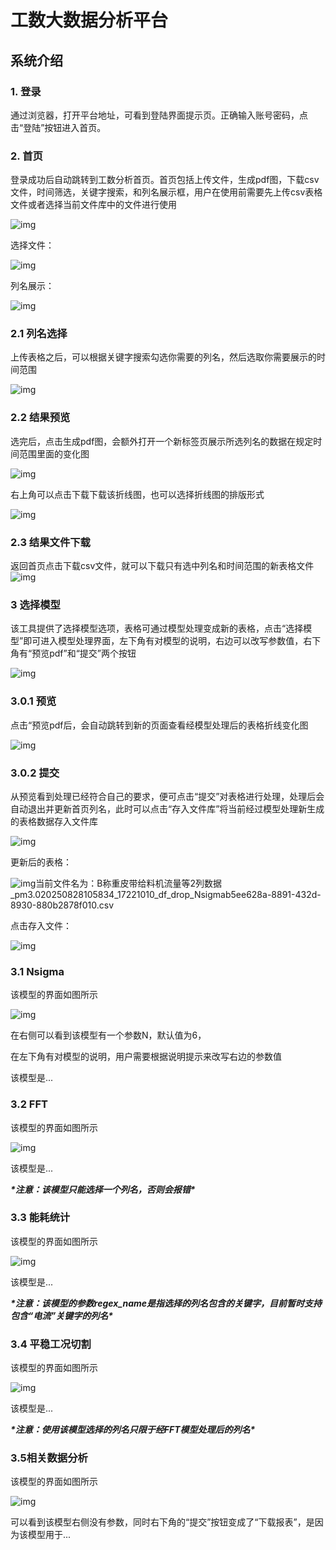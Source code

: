 # **工数大数据分析平台**



## **系统介绍**

### 1. **登录**

通过浏览器，打开平台地址，可看到登陆界面提示页。正确输入账号密码，点击“登陆”按钮进入首页。

### 2. **首页**

登录成功后自动跳转到工数分析首页。首页包括上传文件，生成pdf图，下载csv文件，时间筛选，关键字搜索，和列名展示框，用户在使用前需要先上传csv表格文件或者选择当前文件库中的文件进行使用

![img](images\wps1-17563656983432.jpg)

选择文件：

![img](images\wps2-17563656983444.jpg)

列名展示：



![img](images\wps3-17563656983443.jpg)

### 2.1 **列名选择**

上传表格之后，可以根据关键字搜索勾选你需要的列名，然后选取你需要展示的时间范围

![img](images\wps4-17563656983431.jpg)

### **2.2 结果预览**

选完后，点击生成pdf图，会额外打开一个新标签页展示所选列名的数据在规定时间范围里面的变化图



![img](images\wps5-17563656983447.jpg)

右上角可以点击下载下载该折线图，也可以选择折线图的排版形式

![img](images\wps6-17563656983446.jpg)

### **2.3 结果文件下载**

返回首页点击下载csv文件，就可以下载只有选中列名和时间范围的新表格文件![img](images\wps7-17563656983445.jpg)

### **3 选择模型**

该工具提供了选择模型选项，表格可通过模型处理变成新的表格，点击“选择模型”即可进入模型处理界面，左下角有对模型的说明，右边可以改写参数值，右下角有“预览pdf”和“提交”两个按钮

![img](images\wps8-17563656983448.jpg)

### **3.0.1 预览**

点击“预览pdf后，会自动跳转到新的页面查看经模型处理后的表格折线变化图

![img](images\wps9-17563656983449.jpg)

### **3.0.2 提交**

从预览看到处理已经符合自己的要求，便可点击“提交”对表格进行处理，处理后会自动退出并更新首页列名，此时可以点击“存入文件库”将当前经过模型处理新生成的表格数据存入文件库

![img](images\wps10-175636569834410.jpg)

更新后的表格：

![img](images\wps11.jpg)当前文件名为：B称重皮带给料机流量等2列数据_pm3.020250828105834_17221010_df_drop_Nsigmab5ee628a-8891-432d-8930-880b2878f010.csv

点击存入文件：

![img](images\wps12.jpg)



### **3.1 Nsigma**

该模型的界面如图所示

![img](images\wps13.jpg)

在右侧可以看到该模型有一个参数N，默认值为6，

在左下角有对模型的说明，用户需要根据说明提示来改写右边的参数值

该模型是...



### **3.2 FFT**

该模型的界面如图所示

![img](images\wps14.jpg)

该模型是...



***\*注意：该模型只能选择一个列名，否则会报错\****



### **3.3 能耗统计**

该模型的界面如图所示

![img](images\wps15.jpg)

该模型是...



***\*注意：该模型的参数regex_name是指选择的列名包含的关键字，目前暂时支持包含“电流”关键字的列名\****



### **3.4 平稳工况切割**

该模型的界面如图所示



![img](images\wps16.jpg)

该模型是...



***\*注意：使用该模型选择的列名只限于经FFT模型处理后的列名\****



### **3.5相关数据分析**

该模型的界面如图所示

![img](images\wps17.jpg)

可以看到该模型右侧没有参数，同时右下角的“提交”按钮变成了“下载报表”，是因为该模型用于...

